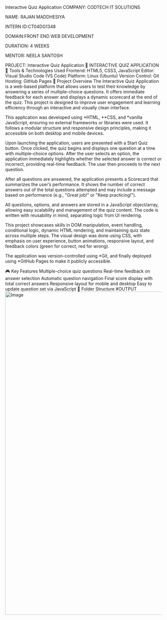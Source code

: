Interactive Quiz Application
COMPANY: CODTECH IT SOLUTIONS

NAME: RAJAN MADDHESIYA

INTERN ID:CT04DG1348

DOMAIN:FRONT END WEB DEVELOPMENT

DURATION: 4 WEEKS

MENTOR: NEELA SANTOSH

PROJECT: Interactive Quiz Application
🧠 INTERACTIVE QUIZ APPLICATION
🧰 Tools & Technologies Used
Frontend: HTML5, CSS3, JavaScript
Editor: Visual Studio Code (VS Code)
Platform: Linux (Ubuntu)
Version Control: Git
Hosting: GitHub Pages
📝 Project Overview
The Interactive Quiz Application is a web-based platform that allows users to test their knowledge by answering a series of multiple-choice questions. It offers immediate feedback for each answer and displays a dynamic scorecard at the end of the quiz. This project is designed to improve user engagement and learning efficiency through an interactive and visually clean interface.

This application was developed using *HTML, **CSS, and *vanilla JavaScript, ensuring no external frameworks or libraries were used. It follows a modular structure and responsive design principles, making it accessible on both desktop and mobile devices.

Upon launching the application, users are presented with a Start Quiz button. Once clicked, the quiz begins and displays one question at a time with multiple-choice options. After the user selects an option, the application immediately highlights whether the selected answer is correct or incorrect, providing real-time feedback. The user then proceeds to the next question.

After all questions are answered, the application presents a Scorecard that summarizes the user’s performance. It shows the number of correct answers out of the total questions attempted and may include a message based on performance (e.g., "Great job!" or "Keep practicing!").

All questions, options, and answers are stored in a JavaScript object/array, allowing easy scalability and management of the quiz content. The code is written with reusability in mind, separating logic from UI rendering.

This project showcases skills in DOM manipulation, event handling, conditional logic, dynamic HTML rendering, and maintaining quiz state across multiple steps. The visual design was done using CSS, with emphasis on user experience, button animations, responsive layout, and feedback colors (green for correct, red for wrong).

The application was version-controlled using *Git, and finally deployed using *GitHub Pages to make it publicly accessible.

🎮 Key Features
Multiple-choice quiz questions
Real-time feedback on answer selection
Automatic question navigation
Final score display with total correct answers
Responsive layout for mobile and desktop
Easy to update question set via JavaScript
📂 Folder Structure
#OUTPUT
<img width="1887" height="1036" alt="Image" src="https://github.com/user-attachments/assets/8c760842-0b03-47cc-90fd-af0f2381b971" />
